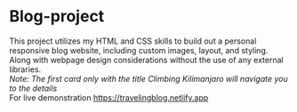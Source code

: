 # Blog-project
This project utilizes my HTML and CSS skills to build out a personal responsive blog website, including custom images, layout, and styling. 
Along with webpage design considerations without the use of any external libraries.<br>
*Note: The first card only with the title Climbing Kilimanjaro will navigate you to the details*<br>
For live demonstration https://travelingblog.netlify.app
